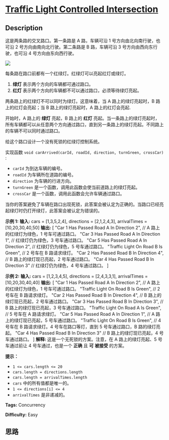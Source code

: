 # [Traffic Light Controlled Intersection][title]

## Description

这是两条路的交叉路口。第一条路是 A 路，车辆可沿 1 号方向由北向南行驶，也可沿 2 号方向由南向北行驶。第二条路是 B 路，车辆可沿 3
号方向由西向东行驶，也可沿 4 号方向由东向西行驶。

![](https://assets.leetcode.com/uploads/2019/11/11/exp.png)

每条路在路口前都有一个红绿灯。红绿灯可以亮起红灯或绿灯。

  1. **绿灯** 表示两个方向的车辆都可通过路口。
  2. **红灯** 表示两个方向的车辆都不可以通过路口，必须等待绿灯亮起。

两条路上的红绿灯不可以同时为绿灯。这意味着，当 A 路上的绿灯亮起时，B 路上的红灯会亮起；当 B 路上的绿灯亮起时，A 路上的红灯会亮起.

开始时，A 路上的 **绿灯** 亮起，B 路上的 **红灯**
亮起。当一条路上的绿灯亮起时，所有车辆都可以从任意两个方向通过路口，直到另一条路上的绿灯亮起。不同路上的车辆不可以同时通过路口。

给这个路口设计一个没有死锁的红绿灯控制系统。

实现函数 `void carArrived(carId, roadId, direction, turnGreen, crossCar)` :

  * `carId` 为到达车辆的编号。
  * `roadId` 为车辆所在道路的编号。
  * `direction` 为车辆的行进方向。
  * `turnGreen` 是一个函数，调用此函数会使当前道路上的绿灯亮起。
  * `crossCar` 是一个函数，调用此函数会允许车辆通过路口。

当你的答案避免了车辆在路口出现死锁，此答案会被认定为正确的。当路口已经亮起绿灯时仍打开绿灯，此答案会被认定为错误的。



**示例 1:**
            **输入:** cars = [1,3,5,2,4], directions = [2,1,2,4,3], arrivalTimes = [10,20,30,40,50]    **输出:** [    "Car 1 Has Passed Road A In Direction 2",    // A 路上的红绿灯为绿色，1 号车可通过路口。    "Car 3 Has Passed Road A In Direction 1",    // 红绿灯仍为绿色，3 号车通过路口。    "Car 5 Has Passed Road A In Direction 2",    // 红绿灯仍为绿色，5 号车通过路口。    "Traffic Light On Road B Is Green",          // 2 号车在 B 路请求绿灯。    "Car 2 Has Passed Road B In Direction 4",    // B 路上的绿灯现已亮起，2 号车通过路口。    "Car 4 Has Passed Road B In Direction 3"     // 红绿灯仍为绿色，4 号车通过路口。    ]    

**示例 2:**
            **输入:** cars = [1,2,3,4,5], directions = [2,4,3,3,1], arrivalTimes = [10,20,30,40,40]    **输出:** [    "Car 1 Has Passed Road A In Direction 2",    // A 路上的红绿灯为绿色，1 号车可通过路口。    "Traffic Light On Road B Is Green",          // 2 号车在 B 路请求绿灯。    "Car 2 Has Passed Road B In Direction 4",    // B 路上的绿灯现已亮起，2 号车通过路口。    "Car 3 Has Passed Road B In Direction 3",    // B 路上的绿灯现已亮起，3 号车通过路口。    "Traffic Light On Road A Is Green",          // 5 号车在 A 路请求绿灯。    "Car 5 Has Passed Road A In Direction 1",    // A 路上的绿灯现已亮起，5 号车通过路口。    "Traffic Light On Road B Is Green",          // 4 号车在 B 路请求绿灯。4 号车在路口等灯，直到 5 号车通过路口，B 路的绿灯亮起。    "Car 4 Has Passed Road B In Direction 3"     // B 路上的绿灯现已亮起，4 号车通过路口。    ]    **解释:** 这是一个无死锁的方案。注意，在 A 路上的绿灯亮起、5 号车通过前让 4 号车通过，也是一个 **正确** 且 **可** **被接受** 的方案。    



**提示：**

  * `1 <= cars.length <= 20`
  * `cars.length = directions.length`
  * `cars.length = arrivalTimes.length`
  * `cars` 中的所有值都是唯一的。
  * `1 <= directions[i] <= 4`
  * `arrivalTimes` 是非递减的。


**Tags:** Concurrency

**Difficulty:** Easy

## 思路

[title]: https://leetcode-cn.com/problems/traffic-light-controlled-intersection
